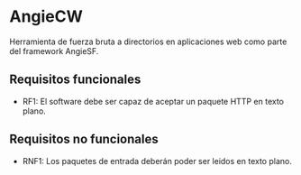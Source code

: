 # AngieCW

Herramienta de fuerza bruta a directorios en aplicaciones web como parte del framework AngieSF.

## Requisitos funcionales
  
 - RF1: El software debe ser capaz de aceptar un paquete HTTP en texto plano.

## Requisitos no funcionales

 - RNF1: Los paquetes de entrada deberán poder ser leidos en texto plano.

